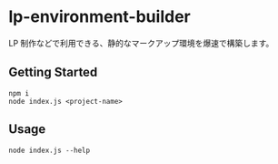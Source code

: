 # lp-environment-builder

LP 制作などで利用できる、静的なマークアップ環境を爆速で構築します。

## Getting Started

```
npm i
node index.js <project-name>
```

## Usage

```
node index.js --help
```
